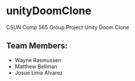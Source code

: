 # unityDoomClone
CSUN Comp 565 Group Project Unity Doom Clone

## Team Members:
 - Wayne Rasmussen
 - Matthew Bellman
 - Josue Lima Alvarez

